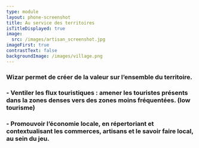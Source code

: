 ```yaml
---
type: module
layout: phone-screenshot
title: Au service des territoires
isTitleDisplayed: true
image:
  src: /images/artisan_screenshot.jpg
imageFirst: true
contrastText: false
backgroundImage: /images/village.png
---
```

### Wizar permet de créer de la valeur sur l’ensemble du territoire. 
### - Ventiler les flux touristiques : amener les touristes présents dans la zones denses vers des zones moins fréquentées. (low tourisme)
### - Promouvoir l’économie locale, en répertoriant et contextualisant les commerces, artisans et le savoir faire local, au sein du jeu. 
